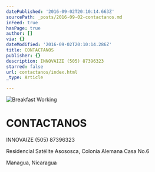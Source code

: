 ```yaml
---
datePublished: '2016-09-02T20:10:14.663Z'
sourcePath: _posts/2016-09-02-contactanos.md
inFeed: true
hasPage: true
author: []
via: {}
dateModified: '2016-09-02T20:10:14.286Z'
title: CONTACTANOS
publisher: {}
description: INNOVAIZE (505) 87396323
starred: false
url: contactanos/index.html
_type: Article

---
```

![Breakfast Working](https://the-grid-user-content.s3-us-west-2.amazonaws.com/1b33003b-876e-4624-aefd-45363b51e0a9.jpg)

# CONTACTANOS

INNOVAIZE (505) 87396323

Residencial Satélite Asososca, Colonia Alemana Casa No.6

Managua, Nicaragua